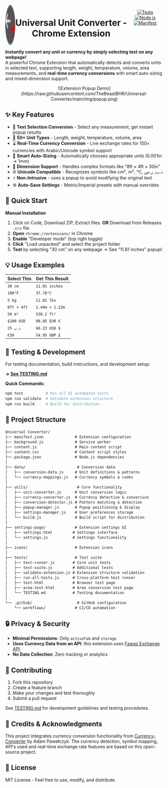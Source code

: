 
<div align="center" style="display: flex;"> 
<img src="icons/icon32.png"><h1 style="text-align: center;">  Universal Unit Converter - Chrome Extension </h1>


[![Tests](https://img.shields.io/badge/tests-91/91_passing-brightgreen)](tests/TESTING.md)
[![Node.js](https://img.shields.io/badge/node.js-24.x-green)](package.json)
[![Manifest](https://img.shields.io/badge/manifest-v3-blue)](manifest.json)
</div>


**Instantly convert any unit or currency by simply selecting text on any webpage!**<br>
A powerful Chrome Extension that automatically detects and converts units in selected text, supporting length, weight, temperature, volume, area measurements, and **real-time currency conversions** with smart auto-sizing and mixed-dimension support.
<div align="center">
![Extension Popup Demo](https://raw.githubusercontent.com/TheBeastBHR/Universal-Converter/main/img/popup.png)
</div>


## ✨ Key Features

- 🎯 **Text Selection Conversion** - Select any measurement, get instant popup results
- 📏 **50+ Unit Types** - Length, weight, temperature, volume, area
- ⌛ **Real-Time Currency Conversion** - Live exchange rates for 150+ currencies with Arabic/Unicode symbol support
- 🔧 **Smart Auto-Sizing** - Automatically chooses appropriate units (0.001m → 1mm)  
- 📐 **Dimension Support** - Handles complex formats like "8ft × 4ft × 30in"
- 🌐 **Unicode Compatible** - Recognizes symbols like cm², m², °C, د.ب, ر.س
- ⚡ **Non-Intrusive** - uses a popup to avoid modifying the original text
- ⚙️ **Auto-Save Settings** - Metric/Imperial presets with manual overrides

## 🚀 Quick Start


**Manual Installation**
1. Click on Code, Download ZIP, Extract files. **OR** Download from Releases `.crx` file
2. **Open** `chrome://extensions/` in Chrome
3. **Enable** "Developer mode" (top right toggle)
4. **Click** "Load unpacked" and select the project folder
5. **Test** by selecting "30 cm" on any webpage → See "11.81 inches" popup!

## 💡 Usage Examples

| Select This | Get This Result |
|-------------|----------------|
| `30 cm` | `11.81 inches` |
| `100°F` | `37.78°C` |
| `5 kg` | `11.02 lbs` |
| `8ft × 4ft` | `2.44m × 1.22m` |
| `50 m²` | `538.2 ft²` |
| `$100 USD` | `90.85 EUR €` |
| `25 د.ب` | `66.23 USD $` |
| `€50` | `54.95 GBP £` |

## 🧪 Testing & Development

For  testing documentation, build instructions, and development setup:

**→ [See TESTING.md](tests/TESTING.md)**

**Quick Commands:**
```bash
npm test          # Run all 91 automated tests
npm run validate  # Validate extension structure  
npm run build     # Build for distribution
```

## 📁 Project Structure

```
Universal Converter/
├── manifest.json              # Extension configuration
├── background.js              # Service worker
├── content.js                 # Main content script
├── content.css                # Content script styles
├── package.json               # Node.js dependencies
│
├── data/                       # Conversion data
│   ├── conversion-data.js     # Unit definitions & patterns
│   └── currency-mappings.js   # Currency symbols & codes
│
├── utils/                      # Core functionality
│   ├── unit-converter.js      # Unit conversion logic
│   ├── currency-converter.js  # Currency detection & conversion
│   ├── conversion-detector.js # Pattern matching & detection
│   ├── popup-manager.js       # Popup positioning & display
│   ├── settings-manager.js    # User preferences storage
│   └── build.js               # Build script for distribution
│
├── settings-page/             # Extension settings UI
│   ├── settings.html         # Settings interface
│   └── settings.js           # Settings functionality
│
├── icons/                     # Extension icons
│
├── tests/                     # Test suite
│   ├── test-runner.js        # Core unit tests
│   ├── test-suite.js         # Additional tests
│   ├── validate-extension.js # Extension structure validation
│   ├── run-all-tests.js      # Cross-platform test runner
│   ├── test.html             # Browser test page
│   ├── area-test.html        # Area conversion test page
│   └── TESTING.md            # Testing documentation
│
└── .github/                    # GitHub configuration
    └── workflows/             # CI/CD automation
```

## 🔒 Privacy & Security

- **Minimal Permissions**: Only `activeTab` and `storage`
- **Uses Currency Data from an API**: this extension uses [Fawaz Exchange API](https://github.com/fawazahmed0/exchange-api).
- **No Data Collection**: Zero tracking or analytics

## 🤝 Contributing

1. Fork this repository
2. Create a feature branch
3. Make your changes and test thoroughly
4. Submit a pull request

See [TESTING.md](tests/TESTING.md) for development guidelines and testing procedures.

## 🙏 Credits & Acknowledgments

This project integrates currency conversion functionality from [Currency-Converter](https://github.com/adampawelczyk/Currency-Converter) by Adam Pawełczyk. The currency detection, symbol mapping, API's used and real-time exchange rate features are based on this open-source project.

## 📄 License

MIT License - Feel free to use, modify, and distribute.
